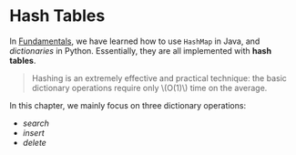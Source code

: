# Hash Tables
In [Fundamentals](../fundamentals/fundamentals.md), we have learned how to use `HashMap` in Java, and *dictionaries* in Python. Essentially, they are all implemented with **hash tables**. 

> Hashing is an extremely effective and practical technique: the basic dictionary operations require only \\(O(1)\\) time on the average. 

In this chapter, we mainly focus on three dictionary operations:

- *search*
- *insert*
- *delete*